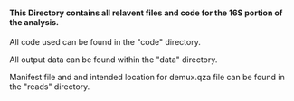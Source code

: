 #### This Directory contains all relavent files and code for the 16S portion of the analysis.

All code used can be found in the "code" directory.

All output data can be found within the "data" directory.

Manifest file and and intended location for demux.qza file can be found in the "reads" directory.
